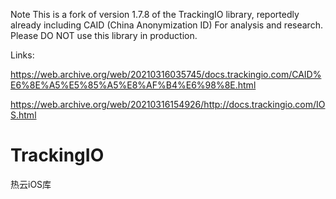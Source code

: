 Note
This is a fork of version 1.7.8 of the TrackingIO library, reportedly already including CAID (China Anonymization ID)
For analysis and research. Please DO NOT use this library in production.

Links:

https://web.archive.org/web/20210316035745/docs.trackingio.com/CAID%E6%8E%A5%E5%85%A5%E8%AF%B4%E6%98%8E.html

https://web.archive.org/web/20210316154926/http://docs.trackingio.com/IOS.html

# TrackingIO
热云iOS库
